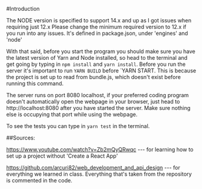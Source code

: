 #Introduction

The NODE version is specified to support 14.x and up as I got issues when requiring just 12.x
Please change the minimum required version to 12.x if you run into any issues. It's defined in package.json, under 'engines' and 'node'

With that said, before you start the program you should make sure you have the latest version of Yarn and Node installed,
so head to the terminal and get going by typing in `npm install` and `yarn install`.
Before you run the server it's important to run `YARN BUILD` before `YARN START. This is because the project is set up to read from bundle.js,
which doesn't exist before running this command.

The server runs on port 8080 localhost, if your preferred coding program doesn't automatically open the webpage in your browser,
just head to http://localhost:8080 after you have started the server. Make sure nothing else is occupying that port while using the webpage.

To see the tests you can type in `yarn test` in the terminal.



##Sources:

https://www.youtube.com/watch?v=Zb2mQyQRwqc --- for learning how to set up a project without 'Create a React App'

https://github.com/arcuri82/web_development_and_api_design --- for everything we learned in class. Everything that's taken
from the repository is commented in the code.